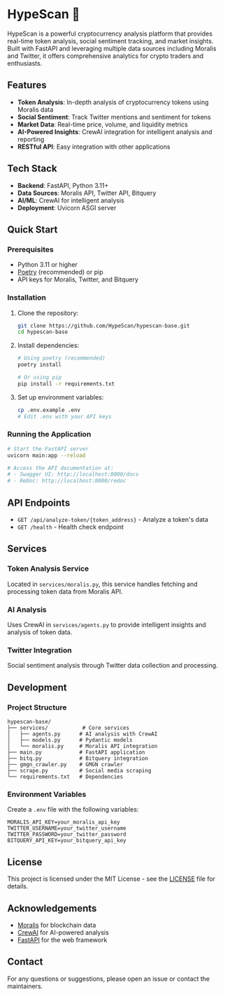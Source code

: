 # HypeScan 🚀

HypeScan is a powerful cryptocurrency analysis platform that provides real-time token analysis, social sentiment tracking, and market insights. Built with FastAPI and leveraging multiple data sources including Moralis and Twitter, it offers comprehensive analytics for crypto traders and enthusiasts.

## Features

- **Token Analysis**: In-depth analysis of cryptocurrency tokens using Moralis data
- **Social Sentiment**: Track Twitter mentions and sentiment for tokens
- **Market Data**: Real-time price, volume, and liquidity metrics
- **AI-Powered Insights**: CrewAI integration for intelligent analysis and reporting
- **RESTful API**: Easy integration with other applications

## Tech Stack

- **Backend**: FastAPI, Python 3.11+
- **Data Sources**: Moralis API, Twitter API, Bitquery
- **AI/ML**: CrewAI for intelligent analysis
- **Deployment**: Uvicorn ASGI server

## Quick Start

### Prerequisites

- Python 3.11 or higher
- [Poetry](https://python-poetry.org/) (recommended) or pip
- API keys for Moralis, Twitter, and Bitquery

### Installation

1. Clone the repository:
   ```bash
   git clone https://github.com/HypeScan/hypescan-base.git
   cd hypescan-base
   ```

2. Install dependencies:
   ```bash
   # Using poetry (recommended)
   poetry install
   
   # Or using pip
   pip install -r requirements.txt
   ```

3. Set up environment variables:
   ```bash
   cp .env.example .env
   # Edit .env with your API keys
   ```

### Running the Application

```bash
# Start the FastAPI server
uvicorn main:app --reload

# Access the API documentation at:
# - Swagger UI: http://localhost:8000/docs
# - ReDoc: http://localhost:8000/redoc
```

## API Endpoints

- `GET /api/analyze-token/{token_address}` - Analyze a token's data
- `GET /health` - Health check endpoint

## Services

### Token Analysis Service
Located in `services/moralis.py`, this service handles fetching and processing token data from Moralis API.

### AI Analysis
Uses CrewAI in `services/agents.py` to provide intelligent insights and analysis of token data.

### Twitter Integration
Social sentiment analysis through Twitter data collection and processing.

## Development

### Project Structure

```
hypescan-base/
├── services/           # Core services
│   ├── agents.py      # AI analysis with CrewAI
│   ├── models.py      # Pydantic models
│   └── moralis.py     # Moralis API integration
├── main.py            # FastAPI application
├── bitq.py            # Bitquery integration
├── gmgn_crawler.py    # GMGN crawler
├── scrape.py          # Social media scraping
└── requirements.txt   # Dependencies
```

### Environment Variables

Create a `.env` file with the following variables:

```
MORALIS_API_KEY=your_moralis_api_key
TWITTER_USERNAME=your_twitter_username
TWITTER_PASSWORD=your_twitter_password
BITQUERY_API_KEY=your_bitquery_api_key
```

## License

This project is licensed under the MIT License - see the [LICENSE](LICENSE) file for details.

## Acknowledgements

- [Moralis](https://moralis.io/) for blockchain data
- [CrewAI](https://github.com/joaomdmoura/crewAI) for AI-powered analysis
- [FastAPI](https://fastapi.tiangolo.com/) for the web framework

## Contact

For any questions or suggestions, please open an issue or contact the maintainers.

